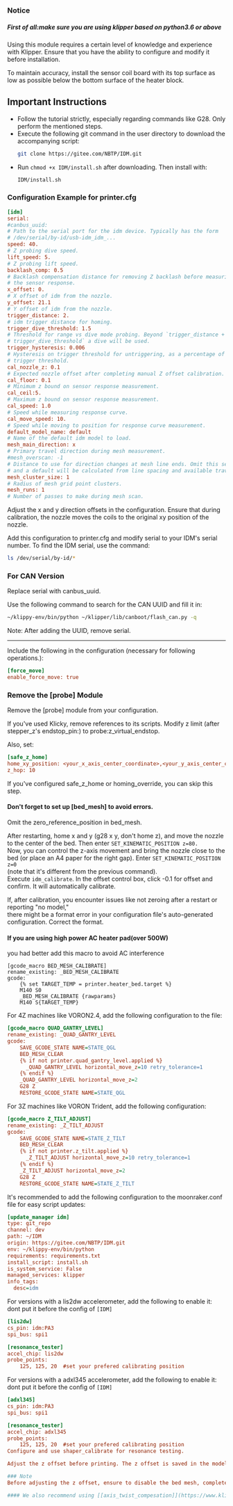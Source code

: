 ### Notice
##### First of all:make sure you are using klipper based on python3.6 or above
Using this module requires a certain level of knowledge and experience with Klipper. Ensure that you have the ability to configure and modify it before installation.

To maintain accuracy, install the sensor coil board with its top surface as low as possible below the bottom surface of the heater block.

## Important Instructions
- Follow the tutorial strictly, especially regarding commands like G28. Only perform the mentioned steps.
- Execute the following git command in the user directory to download the accompanying script:
  ```bash
  git clone https://gitee.com/NBTP/IDM.git
  ```
- Run `chmod +x IDM/install.sh` after downloading.
  Then install with:
  ```bash
  IDM/install.sh
  ```

### Configuration Example for printer.cfg
```ini
[idm]
serial:
#canbus_uuid:
# Path to the serial port for the idm device. Typically has the form
# /dev/serial/by-id/usb-idm_idm_...
speed: 40.
# Z probing dive speed.
lift_speed: 5.
# Z probing lift speed.
backlash_comp: 0.5
# Backlash compensation distance for removing Z backlash before measuring
# the sensor response.
x_offset: 0.
# X offset of idm from the nozzle.
y_offset: 21.1
# Y offset of idm from the nozzle.
trigger_distance: 2.
# idm trigger distance for homing.
trigger_dive_threshold: 1.5
# Threshold for range vs dive mode probing. Beyond `trigger_distance +
# trigger_dive_threshold` a dive will be used.
trigger_hysteresis: 0.006
# Hysteresis on trigger threshold for untriggering, as a percentage of the
# trigger threshold.
cal_nozzle_z: 0.1
# Expected nozzle offset after completing manual Z offset calibration.
cal_floor: 0.1
# Minimum z bound on sensor response measurement.
cal_ceil:5.
# Maximum z bound on sensor response measurement.
cal_speed: 1.0
# Speed while measuring response curve.
cal_move_speed: 10.
# Speed while moving to position for response curve measurement.
default_model_name: default
# Name of the default idm model to load.
mesh_main_direction: x
# Primary travel direction during mesh measurement.
#mesh_overscan: -1
# Distance to use for direction changes at mesh line ends. Omit this setting
# and a default will be calculated from line spacing and available travel.
mesh_cluster_size: 1
# Radius of mesh grid point clusters.
mesh_runs: 1
# Number of passes to make during mesh scan.
```

Adjust the x and y direction offsets in the configuration. Ensure that during calibration, the nozzle moves the coils to the original xy position of the nozzle.

Add this configuration to printer.cfg and modify serial to your IDM's serial number. To find the IDM serial, use the command:
```bash
ls /dev/serial/by-id/*
```

### For CAN Version
Replace serial with canbus_uuid.

Use the following command to search for the CAN UUID and fill it in:
```bash
~/klippy-env/bin/python ~/klipper/lib/canboot/flash_can.py -q
```

Note: After adding the UUID, remove serial.

-------------------------------------------------

Include the following in the configuration (necessary for following operations.):
```ini
[force_move]
enable_force_move: true
```

### Remove the [probe] Module
Remove the [probe] module from your configuration.

If you've used Klicky, remove references to its scripts. Modify z limit (after stepper_z's endstop_pin:) to probe:z_virtual_endstop.

Also, set:
```ini
[safe_z_home]
home_xy_position: <your_x_axis_center_coordinate>,<your_y_axis_center_coordinate>
z_hop: 10
```
If you've configured safe_z_home or homing_override, you can skip this step.

#### Don't forget to set up [bed_mesh] to avoid errors.
Omit the zero_reference_position in bed_mesh.

After restarting, home x and y (g28 x y, don't home z), and move the nozzle to the center of the bed. Then enter `SET_KINEMATIC_POSITION z=80.`  
Now, you can control the z-axis movement and bring the nozzle close to the bed (or place an A4 paper for the right gap). Enter `SET_KINEMATIC_POSITION z=0`   
(note that it's different from the previous command).  
Execute `idm_calibrate`. In the offset control box, click -0.1 for offset and confirm. It will automatically calibrate.

If, after calibration, you encounter issues like not zeroing after a restart or reporting "no model,"   
there might be a format error in your configuration file's auto-generated configuration. Correct the format.
#### If you are using high power AC heater pad(over 500W)
you had better add this macro to avoid AC interference  
```
[gcode_macro BED_MESH_CALIBRATE]
rename_existing: _BED_MESH_CALIBRATE
gcode:
    {% set TARGET_TEMP = printer.heater_bed.target %}
    M140 S0
    _BED_MESH_CALIBRATE {rawparams}
    M140 S{TARGET_TEMP}
```
For 4Z machines like VORON2.4, add the following configuration to the file:
```ini
[gcode_macro QUAD_GANTRY_LEVEL]
rename_existing: _QUAD_GANTRY_LEVEL
gcode:
    SAVE_GCODE_STATE NAME=STATE_QGL
    BED_MESH_CLEAR
    {% if not printer.quad_gantry_level.applied %}
      _QUAD_GANTRY_LEVEL horizontal_move_z=10 retry_tolerance=1
    {% endif %}
    _QUAD_GANTRY_LEVEL horizontal_move_z=2
    G28 Z
    RESTORE_GCODE_STATE NAME=STATE_QGL
```

For 3Z machines like VORON Trident, add the following configuration:
```ini
[gcode_macro Z_TILT_ADJUST]
rename_existing: _Z_TILT_ADJUST
gcode:
    SAVE_GCODE_STATE NAME=STATE_Z_TILT
    BED_MESH_CLEAR
    {% if not printer.z_tilt.applied %}
      _Z_TILT_ADJUST horizontal_move_z=10 retry_tolerance=1
    {% endif %}
    _Z_TILT_ADJUST horizontal_move_z=2
    G28 Z
    RESTORE_GCODE_STATE NAME=STATE_Z_TILT
```

It's recommended to add the following configuration to the moonraker.conf file for easy script updates:
```ini
[update_manager idm]
type: git_repo
channel: dev
path: ~/IDM
origin: https://gitee.com/NBTP/IDM.git
env: ~/klippy-env/bin/python
requirements: requirements.txt
install_script: install.sh
is_system_service: False
managed_services: klipper
info_tags:
  desc=idm
```

For versions with a lis2dw accelerometer, add the following to enable it:  
dont put it before the config of `[IDM]`
```ini
[lis2dw]
cs_pin: idm:PA3
spi_bus: spi1

[resonance_tester]
accel_chip: lis2dw
probe_points:
    125, 125, 20  #set your prefered calibrating position
```
For versions with a adxl345 accelerometer, add the following to enable it:  
dont put it before the config of `[IDM]`
```ini
[adxl345]
cs_pin: idm:PA3
spi_bus: spi1

[resonance_tester]
accel_chip: adxl345
probe_points:
    125, 125, 20  #set your prefered calibrating position
Configure and use shaper_calibrate for resonance testing.

Adjust the z offset before printing. The z offset is saved in the model_offset variable.

### Note
Before adjusting the z offset, ensure to disable the bed mesh, complete mechanical leveling, and zero once again.

#### We also recommend using [[axis_twist_compesation]](https://www.klipper3d.org/Config_Reference.html?h=axis#axis_twist_compensation) to ensure the effectiveness of the mesh bed compensation